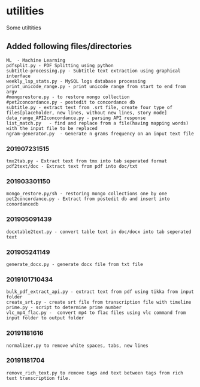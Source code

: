 # utilities
Some utiltities

## Added following files/directories
    ML  - Machine Learning
    pdfsplit.py - PDF Splitting using python
    subtitle-processing.py - Subtitle text extraction using graphical interface
    weekly_lsp_stats.py - MySQL logs database processing
	print_unicode_range.py - print unicode range from start to end from argv
	#mongorestore.py - to restore mongo collection
	#pet2concordance.py - postedit to concordance db
	subtitle.py - extract text from .srt file, create four type of files[placeholder, new lines, without new lines, story mode]
	data_range_API2concordance.py - parsing API response 
	list_match.py	- find and replace from a file(having mapping words) with the input file to be replaced
	ngram-generator.py	- Generate n grams frequency on an input text file

### 201907231515
	tmx2tab.py - Extract text from tmx into tab seperated format
	pdf2text/doc - Extract text from pdf into doc/txt

### 201903301150
	mongo_restore.py/sh - restoring mongo collections one by one
	pet2concordance.py - Extract from postedit db and insert into conordancedb

### 201905091439
	docxtable2text.py - convert table text in doc/docx into tab seperated text 

### 201905241149
	generate_docx.py - generate docx file from txt file


### 2019101710434
	bulk_pdf_extract_api.py - extract text from pdf using tikka from input folder
	create_srt.py - create srt file from transcription file with timeline
	prime.py - script to determine prime number
	vlc_mp4_flac.py -  convert mp4 to flac files using vlc command from input folder to output folder
	
### 20191181616
	normalizer.py to remove white spaces, tabs, new lines

### 20191181704
	remove_rich_text.py to remove tags and text between tags from rich text transcription file.


